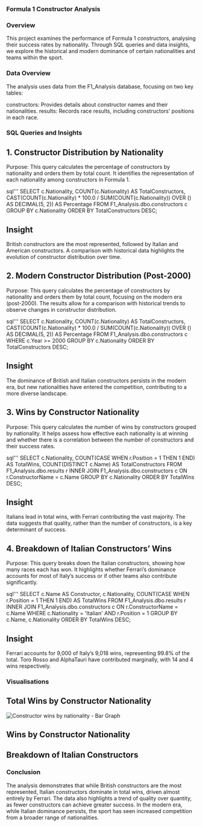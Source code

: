 ### Formula 1 Constructor Analysis
### Overview
This project examines the performance of Formula 1 constructors, analysing their success rates by nationality. Through SQL queries and data insights, we explore the historical and modern dominance of certain nationalities and teams within the sport.

### Data Overview
The analysis uses data from the F1_Analysis database, focusing on two key tables:

constructors: Provides details about constructor names and their nationalities.
results: Records race results, including constructors’ positions in each race.

### SQL Queries and Insights
## 1. Constructor Distribution by Nationality
Purpose: This query calculates the percentage of constructors by nationality and orders them by total count. It identifies the representation of each nationality among constructors in Formula 1.

sql'''
SELECT c.Nationality, 
       COUNT(c.Nationality) AS TotalConstructors, 
       CAST(COUNT(c.Nationality) * 100.0 / SUM(COUNT(c.Nationality)) OVER () AS DECIMAL(5, 2)) AS Percentage
FROM F1_Analysis.dbo.constructors c
GROUP BY c.Nationality
ORDER BY TotalConstructors DESC;
## Insight
British constructors are the most represented, followed by Italian and American constructors.
A comparison with historical data highlights the evolution of constructor distribution over time.

## 2. Modern Constructor Distribution (Post-2000)
Purpose: This query calculates the percentage of constructors by nationality and orders them by total count, focusing on the modern era (post-2000). The results allow for a comparison with historical trends to observe changes in constructor distribution.

sql'''
SELECT c.Nationality, 
       COUNT(c.Nationality) AS TotalConstructors, 
       CAST(COUNT(c.Nationality) * 100.0 / SUM(COUNT(c.Nationality)) OVER () AS DECIMAL(5, 2)) AS Percentage
FROM F1_Analysis.dbo.constructors c
WHERE c.Year >= 2000
GROUP BY c.Nationality
ORDER BY TotalConstructors DESC;
## Insight
The dominance of British and Italian constructors persists in the modern era, but new nationalities have entered the competition, contributing to a more diverse landscape.

## 3. Wins by Constructor Nationality
Purpose: This query calculates the number of wins by constructors grouped by nationality. It helps assess how effective each nationality is at winning and whether there is a correlation between the number of constructors and their success rates.

sql'''
SELECT c.Nationality, 
       COUNT(CASE WHEN r.Position = 1 THEN 1 END) AS TotalWins, 
       COUNT(DISTINCT c.Name) AS TotalConstructors
FROM F1_Analysis.dbo.results r
INNER JOIN F1_Analysis.dbo.constructors c ON r.ConstructorName = c.Name
GROUP BY c.Nationality
ORDER BY TotalWins DESC;
## Insight
Italians lead in total wins, with Ferrari contributing the vast majority.
The data suggests that quality, rather than the number of constructors, is a key determinant of success.

## 4. Breakdown of Italian Constructors’ Wins
Purpose: This query breaks down the Italian constructors, showing how many races each has won. It highlights whether Ferrari’s dominance accounts for most of Italy’s success or if other teams also contribute significantly.

sql'''
SELECT c.Name AS Constructor, 
       c.Nationality, 
       COUNT(CASE WHEN r.Position = 1 THEN 1 END) AS TotalWins
FROM F1_Analysis.dbo.results r
INNER JOIN F1_Analysis.dbo.constructors c ON r.ConstructorName = c.Name
WHERE c.Nationality = 'Italian' AND r.Position = 1
GROUP BY c.Name, c.Nationality
ORDER BY TotalWins DESC;
## Insight
Ferrari accounts for 9,000 of Italy’s 9,018 wins, representing 99.8% of the total.
Toro Rosso and AlphaTauri have contributed marginally, with 14 and 4 wins respectively.

### Visualisations

## Total Wins by Constructor Nationality
![Constructor wins by nationality - Bar Graph](https://github.com/user-attachments/assets/0d5ac6f1-871c-458e-9e93-a4934e7406c0)

## Wins by Constructor Nationality

## Breakdown of Italian Constructors

### Conclusion
The analysis demonstrates that while British constructors are the most represented, Italian constructors dominate in total wins, driven almost entirely by Ferrari. The data also highlights a trend of quality over quantity, as fewer constructors can achieve greater success. In the modern era, while Italian dominance persists, the sport has seen increased competition from a broader range of nationalities.

